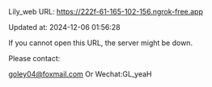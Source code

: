 Lily_web URL: https://222f-61-165-102-156.ngrok-free.app

Updated at: 2024-12-06 01:56:28

If you cannot open this URL, the server might be down.

Please contact: 

goley04@foxmail.com Or Wechat:GL_yeaH